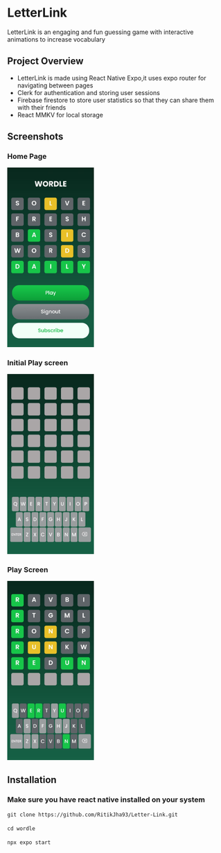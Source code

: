 # LetterLink

LetterLink is an engaging and fun guessing game with interactive animations to increase vocabulary

## Project Overview

- LetterLink is made using React Native Expo,it uses expo router for navigating between pages
- Clerk for authentication and storing user sessions
- Firebase firestore to store user statistics so that they can share them with their friends
- React MMKV for local storage

## Screenshots

### Home Page

<img src="/assets/screenshots/home_screen.jpeg" width="200" />

### Initial Play screen

<img src="/assets/screenshots/blank_play_screen.jpeg" width="200" />

### Play Screen

<img src="/assets/screenshots/play_screen.jpeg" width="200" />

## Installation

### Make sure you have react native installed on your system

```
git clone https://github.com/RitikJha93/Letter-Link.git

cd wordle

npx expo start
```
